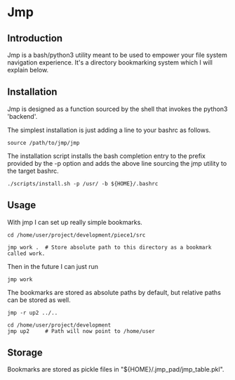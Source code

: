 Jmp
===

Introduction
------------

Jmp is a bash/python3 utility meant to be used to empower your file system
navigation experience. It's a directory bookmarking system which I will explain
below.

Installation
------------

Jmp is designed as a function sourced by the shell that invokes the python3
'backend'.

The simplest installation is just adding a line to your bashrc as follows.

```
source /path/to/jmp/jmp
```

The installation script installs the bash completion entry to the prefix
provided by the -p option and adds the above line sourcing the jmp utility to
the target bashrc.

```
./scripts/install.sh -p /usr/ -b ${HOME}/.bashrc
```

Usage
-----

With jmp I can set up really simple bookmarks.

```
cd /home/user/project/development/piece1/src

jmp work .  # Store absolute path to this directory as a bookmark called work.
```

Then in the future I can just run

```
jmp work
```

The bookmarks are stored as absolute paths by default, but relative paths can
be stored as well.

```
jmp -r up2 ../..

cd /home/user/project/development
jmp up2     # Path will now point to /home/user
```

Storage
-------

Bookmarks are stored as pickle files in "${HOME}/.jmp_pad/jmp_table.pkl".
